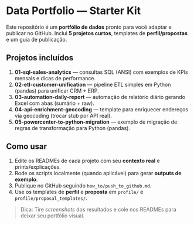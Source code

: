 
# Data Portfolio — Starter Kit

Este repositório é um **portfólio de dados** pronto para você adaptar e publicar no GitHub.
Inclui **5 projetos curtos**, templates de **perfil/propostas** e um guia de publicação.

## Projetos incluídos
1. **01-sql-sales-analytics** — consultas SQL (ANSI) com exemplos de KPIs mensais e dicas de performance.
2. **02-etl-customer-unification** — pipeline ETL simples em Python (pandas) para unificar CRM + ERP.
3. **03-automation-daily-report** — automação de relatório diário gerando Excel com abas (sumário + raw).
4. **04-api-enrichment-geocoding** — template para enriquecer endereços via geocoding (trocar stub por API real).
5. **05-powercenter-to-python-migration** — exemplo de migração de regras de transformação para Python (pandas).

## Como usar
1. Edite os READMEs de cada projeto com seu **contexto real** e prints/explicações.
2. Rode os scripts localmente (quando aplicável) para gerar **outputs de exemplo**.
3. Publique no GitHub seguindo `how_to/push_to_github.md`.
4. Use os templates de **perfil** e **proposta** em `profile/` e `profile/proposal_templates/`.

> Dica: Tire *screenshots* dos resultados e cole nos READMEs para deixar seu portfólio visual.

